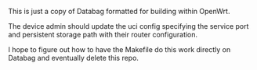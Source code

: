 This is just a copy of Databag formatted for building within OpenWrt. 

The device admin should update the uci config specifying the service port and persistent storage path with their router configuration.
  
I hope to figure out how to have the Makefile do this work directly on Databag and eventually delete this repo.
